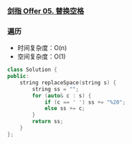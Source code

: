 ### [剑指 Offer 05. 替换空格](https://leetcode-cn.com/problems/ti-huan-kong-ge-lcof/)

### 遍历

- 时间复杂度：O(n)
- 空间复杂度：O(1)

```c++
class Solution {
public:
    string replaceSpace(string s) {
        string ss = "";
        for (auto& c : s) {
            if (c == ' ') ss += "%20";
            else ss += c;
        }
        return ss;
    }
};
```
